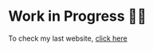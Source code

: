 # Work in Progress 👨‍🏭
To check my last website, [click here](https://pierocavalcanti.github.io/old/curriculum.html)


[comment]: <> (Puoi usare questo per commentare!)
